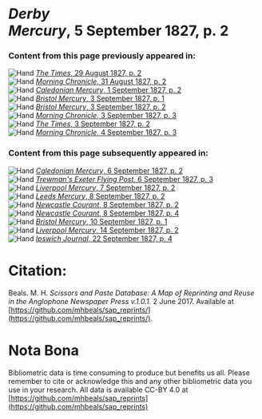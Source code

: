 # *Derby Mercury*, 5 September 1827, p. 2  
  
### Content from this page previously appeared in:  
![Hand](http://scissorsandpaste.net/wp-content/uploads/2017/06/smallhandpointer.png) [*The Times*, 29 August 1827, p. 2](https://mhbeals.github.io/sap_html/The-Times/The-Times-29-August-1827-p-2)  
![Hand](http://scissorsandpaste.net/wp-content/uploads/2017/06/smallhandpointer.png) [*Morning Chronicle*, 31 August 1827, p. 2](https://mhbeals.github.io/sap_html/Morning-Chronicle/Morning-Chronicle-31-August-1827-p-2)  
![Hand](http://scissorsandpaste.net/wp-content/uploads/2017/06/smallhandpointer.png) [*Caledonian Mercury*, 1 September 1827, p. 2](https://mhbeals.github.io/sap_html/Caledonian-Mercury/Caledonian-Mercury-1-September-1827-p-2)  
![Hand](http://scissorsandpaste.net/wp-content/uploads/2017/06/smallhandpointer.png) [*Bristol Mercury*, 3 September 1827, p. 1](https://mhbeals.github.io/sap_html/Bristol-Mercury/Bristol-Mercury-3-September-1827-p-1)  
![Hand](http://scissorsandpaste.net/wp-content/uploads/2017/06/smallhandpointer.png) [*Bristol Mercury*, 3 September 1827, p. 2](https://mhbeals.github.io/sap_html/Bristol-Mercury/Bristol-Mercury-3-September-1827-p-2)  
![Hand](http://scissorsandpaste.net/wp-content/uploads/2017/06/smallhandpointer.png) [*Morning Chronicle*, 3 September 1827, p. 3](https://mhbeals.github.io/sap_html/Morning-Chronicle/Morning-Chronicle-3-September-1827-p-3)  
![Hand](http://scissorsandpaste.net/wp-content/uploads/2017/06/smallhandpointer.png) [*The Times*, 3 September 1827, p. 2](https://mhbeals.github.io/sap_html/The-Times/The-Times-3-September-1827-p-2)  
![Hand](http://scissorsandpaste.net/wp-content/uploads/2017/06/smallhandpointer.png) [*Morning Chronicle*, 4 September 1827, p. 3](https://mhbeals.github.io/sap_html/Morning-Chronicle/Morning-Chronicle-4-September-1827-p-3)  
  
### Content from this page subsequently appeared in:  
![Hand](http://scissorsandpaste.net/wp-content/uploads/2017/06/smallhandpointer.png) [*Caledonian Mercury*, 6 September 1827, p. 2](https://mhbeals.github.io/sap_html/Caledonian-Mercury/Caledonian-Mercury-6-September-1827-p-2)  
![Hand](http://scissorsandpaste.net/wp-content/uploads/2017/06/smallhandpointer.png) [*Trewman's Exeter Flying Post*, 6 September 1827, p. 3](https://mhbeals.github.io/sap_html/Trewman's-Exeter-Flying-Post/Trewman's-Exeter-Flying-Post-6-September-1827-p-3)  
![Hand](http://scissorsandpaste.net/wp-content/uploads/2017/06/smallhandpointer.png) [*Liverpool Mercury*, 7 September 1827, p. 2](https://mhbeals.github.io/sap_html/Liverpool-Mercury/Liverpool-Mercury-7-September-1827-p-2)  
![Hand](http://scissorsandpaste.net/wp-content/uploads/2017/06/smallhandpointer.png) [*Leeds Mercury*, 8 September 1827, p. 2](https://mhbeals.github.io/sap_html/Leeds-Mercury/Leeds-Mercury-8-September-1827-p-2)  
![Hand](http://scissorsandpaste.net/wp-content/uploads/2017/06/smallhandpointer.png) [*Newcastle Courant*, 8 September 1827, p. 2](https://mhbeals.github.io/sap_html/Newcastle-Courant/Newcastle-Courant-8-September-1827-p-2)  
![Hand](http://scissorsandpaste.net/wp-content/uploads/2017/06/smallhandpointer.png) [*Newcastle Courant*, 8 September 1827, p. 4](https://mhbeals.github.io/sap_html/Newcastle-Courant/Newcastle-Courant-8-September-1827-p-4)  
![Hand](http://scissorsandpaste.net/wp-content/uploads/2017/06/smallhandpointer.png) [*Bristol Mercury*, 10 September 1827, p. 1](https://mhbeals.github.io/sap_html/Bristol-Mercury/Bristol-Mercury-10-September-1827-p-1)  
![Hand](http://scissorsandpaste.net/wp-content/uploads/2017/06/smallhandpointer.png) [*Liverpool Mercury*, 14 September 1827, p. 2](https://mhbeals.github.io/sap_html/Liverpool-Mercury/Liverpool-Mercury-14-September-1827-p-2)  
![Hand](http://scissorsandpaste.net/wp-content/uploads/2017/06/smallhandpointer.png) [*Ipswich Journal*, 22 September 1827, p. 4](https://mhbeals.github.io/sap_html/Ipswich-Journal/Ipswich-Journal-22-September-1827-p-4)  


# Citation: 

Beals. M. H. *Scissors and Paste Database: A Map of Reprinting and Reuse in the Anglophone Newspaper Press v.1.0.1.* 2 June 2017. Available at [https://github.com/mhbeals/sap_reprints/](https://github.com/mhbeals/sap_reprints/). 

# Nota Bona

Bibliometric data is time consuming to produce but benefits us all. Please remember to cite or acknowledge this and any other bibliometric data you use in your research. All data is available CC-BY 4.0 at [https://github.com/mhbeals/sap_reprints](https://github.com/mhbeals/sap_reprints)